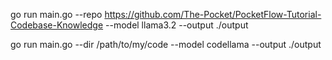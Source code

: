 go run main.go --repo https://github.com/The-Pocket/PocketFlow-Tutorial-Codebase-Knowledge --model llama3.2 --output ./output


go run main.go --dir /path/to/my/code --model codellama --output ./output
